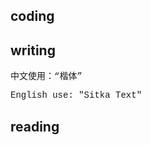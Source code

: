 ## coding



## writing
<p style="font-family: '楷体', Courier, monospace;">中文使用：“楷体”</p>

<p style="font-family: 'Sitka Text', Courier, monospace;">English use: "Sitka Text"</p>

## reading
